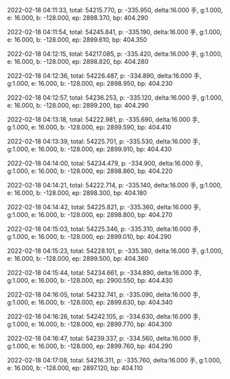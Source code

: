 2022-02-18 04:11:33, total: 54215.770, p: -335.950, delta:16.000 手, g:1.000, e: 16.000, b: -128.000, ep: 2898.370, bp: 404.290

2022-02-18 04:11:54, total: 54245.841, p: -335.190, delta:16.000 手, g:1.000, e: 16.000, b: -128.000, ep: 2899.610, bp: 404.350

2022-02-18 04:12:15, total: 54217.085, p: -335.420, delta:16.000 手, g:1.000, e: 16.000, b: -128.000, ep: 2898.820, bp: 404.280

2022-02-18 04:12:36, total: 54226.487, p: -334.890, delta:16.000 手, g:1.000, e: 16.000, b: -128.000, ep: 2898.950, bp: 404.230

2022-02-18 04:12:57, total: 54236.253, p: -335.120, delta:16.000 手, g:1.000, e: 16.000, b: -128.000, ep: 2899.200, bp: 404.290

2022-02-18 04:13:18, total: 54222.981, p: -335.690, delta:16.000 手, g:1.000, e: 16.000, b: -128.000, ep: 2899.590, bp: 404.410

2022-02-18 04:13:39, total: 54225.701, p: -335.530, delta:16.000 手, g:1.000, e: 16.000, b: -128.000, ep: 2899.910, bp: 404.430

2022-02-18 04:14:00, total: 54234.479, p: -334.900, delta:16.000 手, g:1.000, e: 16.000, b: -128.000, ep: 2898.860, bp: 404.220

2022-02-18 04:14:21, total: 54222.714, p: -335.140, delta:16.000 手, g:1.000, e: 16.000, b: -128.000, ep: 2898.300, bp: 404.180

2022-02-18 04:14:42, total: 54225.821, p: -335.360, delta:16.000 手, g:1.000, e: 16.000, b: -128.000, ep: 2898.800, bp: 404.270

2022-02-18 04:15:03, total: 54225.346, p: -335.310, delta:16.000 手, g:1.000, e: 16.000, b: -128.000, ep: 2899.010, bp: 404.290

2022-02-18 04:15:23, total: 54228.101, p: -335.380, delta:16.000 手, g:1.000, e: 16.000, b: -128.000, ep: 2899.500, bp: 404.360

2022-02-18 04:15:44, total: 54234.661, p: -334.890, delta:16.000 手, g:1.000, e: 16.000, b: -128.000, ep: 2900.550, bp: 404.430

2022-02-18 04:16:05, total: 54232.741, p: -335.090, delta:16.000 手, g:1.000, e: 16.000, b: -128.000, ep: 2899.630, bp: 404.340

2022-02-18 04:16:26, total: 54242.105, p: -334.630, delta:16.000 手, g:1.000, e: 16.000, b: -128.000, ep: 2899.770, bp: 404.300

2022-02-18 04:16:47, total: 54239.337, p: -334.560, delta:16.000 手, g:1.000, e: 16.000, b: -128.000, ep: 2899.760, bp: 404.290

2022-02-18 04:17:08, total: 54216.311, p: -335.760, delta:16.000 手, g:1.000, e: 16.000, b: -128.000, ep: 2897.120, bp: 404.110